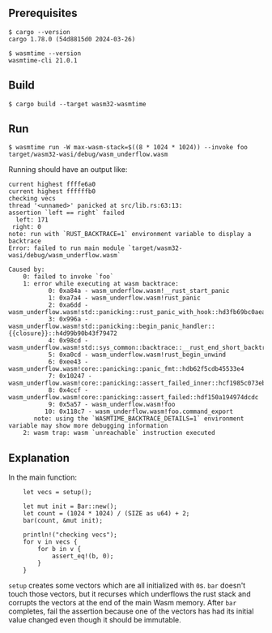 ## Prerequisites

```
$ cargo --version
cargo 1.78.0 (54d8815d0 2024-03-26)

$ wasmtime --version
wasmtime-cli 21.0.1
```

## Build
```
$ cargo build --target wasm32-wasmtime
```

## Run
```
$ wasmtime run -W max-wasm-stack=$((8 * 1024 * 1024)) --invoke foo target/wasm32-wasi/debug/wasm_underflow.wasm
```

Running should have an output like:
```
current highest ffffe6a0
current highest ffffffb0
checking vecs
thread '<unnamed>' panicked at src/lib.rs:63:13:
assertion `left == right` failed
  left: 171
 right: 0
note: run with `RUST_BACKTRACE=1` environment variable to display a backtrace
Error: failed to run main module `target/wasm32-wasi/debug/wasm_underflow.wasm`

Caused by:
    0: failed to invoke `foo`
    1: error while executing at wasm backtrace:
           0: 0xa84a - wasm_underflow.wasm!__rust_start_panic
           1: 0xa7a4 - wasm_underflow.wasm!rust_panic
           2: 0xa6dd - wasm_underflow.wasm!std::panicking::rust_panic_with_hook::hd3fb69bc0aea298a
           3: 0x996a - wasm_underflow.wasm!std::panicking::begin_panic_handler::{{closure}}::h4d99b90b43f79472
           4: 0x98cd - wasm_underflow.wasm!std::sys_common::backtrace::__rust_end_short_backtrace::h5691573a73161cb1
           5: 0xa0cd - wasm_underflow.wasm!rust_begin_unwind
           6: 0xee43 - wasm_underflow.wasm!core::panicking::panic_fmt::hdb62f5cdb45533e4
           7: 0x10247 - wasm_underflow.wasm!core::panicking::assert_failed_inner::hcf1985c073eb6fd3
           8: 0x4ccf - wasm_underflow.wasm!core::panicking::assert_failed::hdf150a194974dcdc
           9: 0x5a57 - wasm_underflow.wasm!foo
          10: 0x118c7 - wasm_underflow.wasm!foo.command_export
       note: using the `WASMTIME_BACKTRACE_DETAILS=1` environment variable may show more debugging information
    2: wasm trap: wasm `unreachable` instruction executed

```


## Explanation
In the main function:
```
    let vecs = setup();

    let mut init = Bar::new();
    let count = (1024 * 1024) / (SIZE as u64) + 2;
    bar(count, &mut init);

    println!("checking vecs");
    for v in vecs {
        for b in v {
            assert_eq!(b, 0);
        }
    }
```
`setup` creates some vectors which are all initialized with `0`s.
`bar` doesn't touch those vectors, but it recurses which underflows the rust stack and corrupts the vectors at the end of the main Wasm memory.
After `bar` completes, fail the assertion because one of the vectors has had its initial value changed even though it should be immutable.

